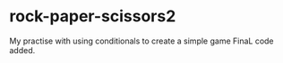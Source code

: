 # rock-paper-scissors2
My practise with using conditionals to create a simple game
FinaL code added. 